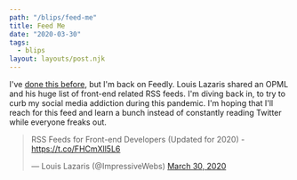 ```yaml
---
path: "/blips/feed-me"
title: Feed Me
date: "2020-03-30"
tags:
  - blips
layout: layouts/post.njk
---
```


I've [done this before](/blips/i-missed-rss/), but I'm back on Feedly. Louis Lazaris shared an OPML and his huge list of front-end related RSS feeds. I'm diving back in, to try to curb my social media addiction during this pandemic. I'm hoping that I'll reach for this feed and learn a bunch instead of constantly reading Twitter while everyone freaks out.

<blockquote class="twitter-tweet"><p lang="en" dir="ltr">RSS Feeds for Front-end Developers (Updated for 2020) - <a href="https://t.co/FHCmXll5L6">https://t.co/FHCmXll5L6</a></p>&mdash; Louis Lazaris (@ImpressiveWebs) <a href="https://twitter.com/ImpressiveWebs/status/1244701519586496514?ref_src=twsrc%5Etfw">March 30, 2020</a></blockquote> <script async src="https://platform.twitter.com/widgets.js" charset="utf-8"></script>
